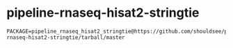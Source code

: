 # pipeline-rnaseq-hisat2-stringtie

```
PACKAGE=pipeline_rnaseq_hisat2_stringtie@https://github.com/shouldsee/pipeline-rnaseq-hisat2-stringtie/tarball/master
```
